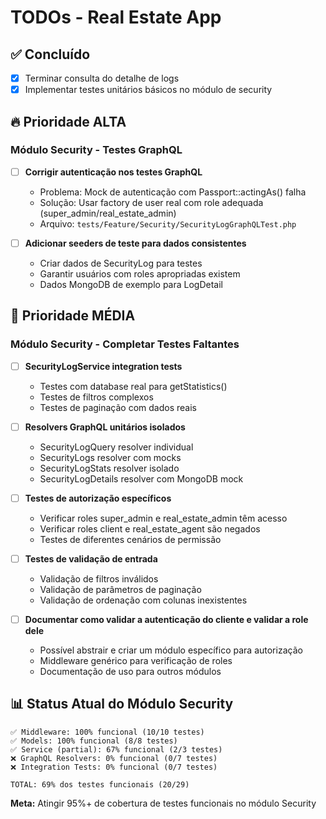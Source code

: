 # TODOs - Real Estate App

## ✅ Concluído
- [x] Terminar consulta do detalhe de logs
- [x] Implementar testes unitários básicos no módulo de security

## 🔥 Prioridade ALTA

### Módulo Security - Testes GraphQL
- [ ] **Corrigir autenticação nos testes GraphQL**
  - Problema: Mock de autenticação com Passport::actingAs() falha
  - Solução: Usar factory de user real com role adequada (super_admin/real_estate_admin)
  - Arquivo: `tests/Feature/Security/SecurityLogGraphQLTest.php`

- [ ] **Adicionar seeders de teste para dados consistentes**
  - Criar dados de SecurityLog para testes
  - Garantir usuários com roles apropriadas existem
  - Dados MongoDB de exemplo para LogDetail

## 🔶 Prioridade MÉDIA

### Módulo Security - Completar Testes Faltantes
- [ ] **SecurityLogService integration tests**
  - Testes com database real para getStatistics()
  - Testes de filtros complexos
  - Testes de paginação com dados reais

- [ ] **Resolvers GraphQL unitários isolados**
  - SecurityLogQuery resolver individual
  - SecurityLogs resolver com mocks
  - SecurityLogStats resolver isolado
  - SecurityLogDetails resolver com MongoDB mock

- [ ] **Testes de autorização específicos**
  - Verificar roles super_admin e real_estate_admin têm acesso
  - Verificar roles client e real_estate_agent são negados
  - Testes de diferentes cenários de permissão

- [ ] **Testes de validação de entrada**
  - Validação de filtros inválidos
  - Validação de parâmetros de paginação
  - Validação de ordenação com colunas inexistentes

- [ ] **Documentar como validar a autenticação do cliente e validar a role dele**
  - Possível abstrair e criar um módulo específico para autorização
  - Middleware genérico para verificação de roles
  - Documentação de uso para outros módulos

## 📊 Status Atual do Módulo Security

```
✅ Middleware: 100% funcional (10/10 testes)
✅ Models: 100% funcional (8/8 testes) 
✅ Service (partial): 67% funcional (2/3 testes)
❌ GraphQL Resolvers: 0% funcional (0/7 testes)
❌ Integration Tests: 0% funcional (0/7 testes)

TOTAL: 69% dos testes funcionais (20/29)
```

**Meta:** Atingir 95%+ de cobertura de testes funcionais no módulo Security
